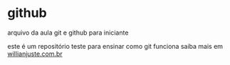 # github

arquivo da aula git e github para iniciante

este é um repositório teste para ensinar como git funciona
saiba mais em [willianjuste.com.br](http://willianjusten.com.br)
